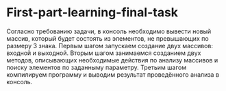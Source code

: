 # First-part-learning-final-task

Согласно требованию задачи, в консоль необходимо вывести новый массив, который будет состоять из элементов, не превышающих по размеру 3 знака.
Первым шагом запускаем создание двух массивов: входной и выходной.
Вторым шагом занимаемся созданием двух методов, описывающих необходимые действия по анализу массивов и поиску элементов по заданныму параметру.
Третьим шагом компилируем программу и выводим результат проведённого анализа в консоль.
